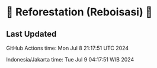 
# 🌳 Reforestation (Reboisasi) 🌲

## Last Updated

GitHub Actions time: Mon Jul  8 21:17:51 UTC 2024

Indonesia/Jakarta time: Tue Jul  9 04:17:51 WIB 2024

